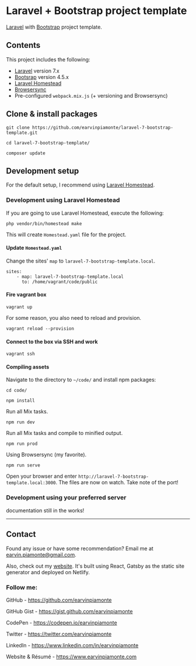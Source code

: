 # Laravel + Bootstrap project template

[Laravel](https://laravel.com/) with [Bootstrap](https://getbootstrap.com/) project template.

## Contents

This project includes the following:

-   [Laravel](https://laravel.com/) version 7.x
-   [Bootsrap](https://getbootstrap.com/) version 4.5.x
-   [Laravel Homestead](https://laravel.com/docs/7.x/homestead)
-   [Browsersync](https://www.browsersync.io/)
-   Pre-configured `webpack.mix.js` (+ versioning and Browsersync)

## Clone & install packages

```
git clone https://github.com/earvinpiamonte/laravel-7-bootstrap-template.git
```

```
cd laravel-7-bootstrap-template/
```

```
composer update
```

## Development setup

For the default setup, I recommend using [Laravel Homestead](https://laravel.com/docs/7.x/homestead).

### Development using Laravel Homestead

If you are going to use Laravel Homestead, execute the following:

```
php vendor/bin/homestead make
```

This will create `Homestead.yaml` file for the project.

#### Update `Homestead.yaml`

Change the sites' `map` to `laravel-7-bootstrap-template.local`.

```
sites:
    - map: laravel-7-bootstrap-template.local
      to: /home/vagrant/code/public
```

#### Fire vagrant box

```
vagrant up
```

For some reason, you also need to reload and provision.

```
vagrant reload --provision
```

#### Connect to the box via SSH and work

```
vagrant ssh
```

#### Compiling assets

Navigate to the directory to `~/code/` and install npm packages:

```
cd code/
```

```
npm install
```

Run all Mix tasks.

```
npm run dev
```

Run all Mix tasks and compile to minified output.

```
npm run prod
```

Using Browsersync (my favorite).

```
npm run serve
```

Open your browser and enter `http://laravel-7-bootstrap-template.local:3000`. The files are now on watch. Take note of the port!

### Development using your preferred server

documentation still in the works!

---

## Contact

Found any issue or have some recommendation? Email me at [earvin.piamonte@gmail.com](mailto:earvin.piamonte@gmail.com).

Also, check out my [website](https://earvinpiamonte.com). It's built using React, Gatsby as the static site generator and deployed on Netlify.

### Follow me:

GitHub - https://github.com/earvinpiamonte

GitHub Gist - https://gist.github.com/earvinpiamonte

CodePen - https://codepen.io/earvinpiamonte

Twitter - https://twitter.com/earvinpiamonte

LinkedIn - https://www.linkedin.com/in/earvinpiamonte

Website & Résumé - https://www.earvinpiamonte.com

